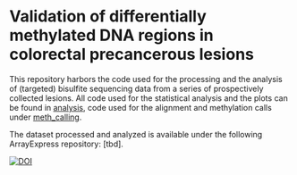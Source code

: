 # Validation of differentially methylated DNA regions in colorectal precancerous lesions

This repository harbors the code used for the processing and the analysis of (targeted) bisulfite sequencing data from a series of prospectively collected lesions.
All code used for the statistical analysis and the plots can be found in [analysis](https://github.com/emsonder/validation_dmrs/tree/main/analysis), code used for the alignment and methylation calls under [meth_calling](https://github.com/emsonder/validation_dmrs/tree/main/meth_calling). 

The dataset processed and analyzed is available under the following ArrayExpress repository: [tbd].   

[![DOI](https://zenodo.org/badge/573473577.svg)](https://zenodo.org/badge/latestdoi/573473577)
